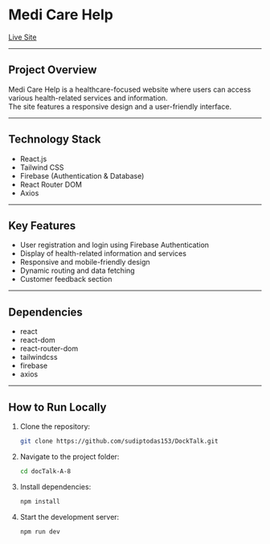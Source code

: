 # Medi Care Help

[Live Site](https://medi-care-help.netlify.app/)

---

## Project Overview

Medi Care Help is a healthcare-focused website where users can access various health-related services and information.  
The site features a responsive design and a user-friendly interface.

---


## Technology Stack

- React.js
- Tailwind CSS
- Firebase (Authentication & Database)
- React Router DOM
- Axios

---

## Key Features

- User registration and login using Firebase Authentication
- Display of health-related information and services
- Responsive and mobile-friendly design
- Dynamic routing and data fetching
- Customer feedback section

---

## Dependencies

- react
- react-dom
- react-router-dom
- tailwindcss
- firebase
- axios

---

## How to Run Locally

1. Clone the repository:
   ```bash
   git clone https://github.com/sudiptodas153/DockTalk.git

2. Navigate to the project folder:
   ```bash
   cd docTalk-A-8
   
3. Install dependencies:
   ```bash
   npm install
   
4. Start the development server:
   ```bash
   npm run dev
